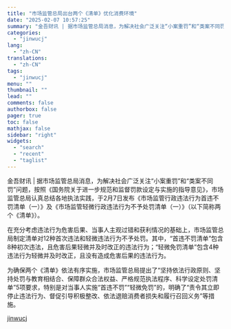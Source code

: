 ```yaml
---
title: "市场监管总局出台两个《清单》优化消费环境"
date: "2025-02-07 10:57:25"
summary: "金吾财讯 | 据市场监管总局消息，为解决社会广泛关注“小案重罚”和“类案不同罚”问题，按照《国务院关..."
categories:
  - "jinwucj"
lang:
  - "zh-CN"
translations:
  - "zh-CN"
tags:
  - "jinwucj"
menu: ""
thumbnail: ""
lead: ""
comments: false
authorbox: false
pager: true
toc: false
mathjax: false
sidebar: "right"
widgets:
  - "search"
  - "recent"
  - "taglist"
---
```


金吾财讯 | 据市场监管总局消息，为解决社会广泛关注“小案重罚”和“类案不同罚”问题，按照《国务院关于进一步规范和监督罚款设定与实施的指导意见》，市场监管总局认真总结各地执法实践，于2月7日发布《市场监管行政违法行为首违不罚清单（一）》及《市场监管轻微行政违法行为不予处罚清单（一）》（以下简称两个《清单》）。  
  
在充分考虑违法行为危害后果、当事人主观过错和获利情况的基础上，市场监管总局制定清单对12种首次违法和轻微违法行为不予处罚。其中，“首违不罚清单”包含8种初次违法，且危害后果轻微并及时改正的违法行为；“轻微免罚清单”包含4种违法行为轻微并及时改正，且没有造成危害后果的违法行为。  
  
为确保两个《清单》依法有序实施，市场监管总局提出了“坚持依法行政原则、坚持处罚与教育相结合、保障群众合法权益、严格规范执法程序、科学设定处罚清单”5项要求，特别是对当事人实施“首违不罚”“轻微免罚”的，明确了“责令其立即停止违法行为、督促引导积极整改、依法退赔消费者损失和履行召回义务”等措施。

[jinwucj](https://sky.szfiu.com/info/hk/details/265575486)
